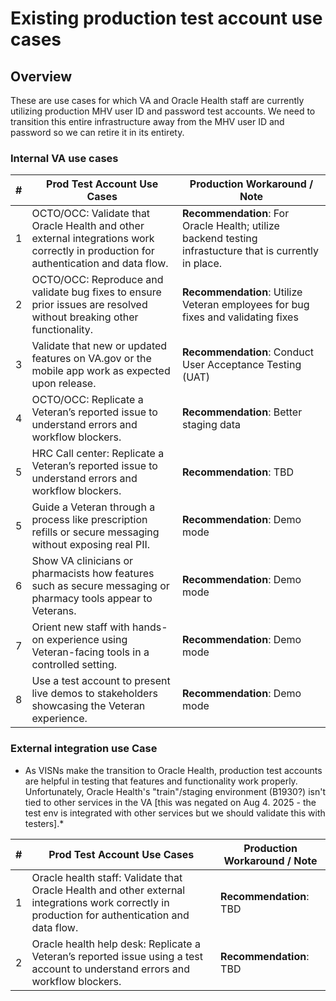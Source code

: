 # Existing production test account use cases

## Overview

These are use cases for which VA and Oracle Health staff are currently utilizing production MHV user ID and password test accounts. We need to transition this entire infrastructure away from the MHV user ID and password so we can retire it in its entirety.

### Internal VA use cases

| # | Prod Test Account Use Cases | Production Workaround / Note|
|--|--|--|
| 1 | OCTO/OCC: Validate that Oracle Health and other external integrations work correctly in production for authentication and data flow. |**Recommendation**: For Oracle Health; utilize backend testing infrastucture that is currently in place. |
| 2 | OCTO/OCC: Reproduce and validate bug fixes to ensure prior issues are resolved without breaking other functionality. | **Recommendation**: Utilize Veteran employees for bug fixes and validating fixes|
| 3 | Validate that new or updated features on VA.gov or the mobile app work as expected upon release.| **Recommendation**: Conduct User Acceptance Testing (UAT)|
| 4 | OCTO/OCC: Replicate a Veteran’s reported issue to understand errors and workflow blockers. | **Recommendation**: Better staging data |
| 5 | HRC Call center: Replicate a Veteran’s reported issue to understand errors and workflow blockers. | **Recommendation**: TBD |
| 5 | Guide a Veteran through a process like prescription refills or secure messaging without exposing real PII. |**Recommendation**: Demo mode|
| 6 | Show VA clinicians or pharmacists how features such as secure messaging or pharmacy tools appear to Veterans.| **Recommendation**: Demo mode|
| 7 | Orient new staff with hands-on experience using Veteran-facing tools in a controlled setting. | **Recommendation**: Demo mode|
| 8 | Use a test account to present live demos to stakeholders showcasing the Veteran experience. | **Recommendation**: Demo mode|


### External integration use Case

* As VISNs make the transition to Oracle Health, production test accounts are helpful in testing that features and functionality work properly. Unfortunately, Oracle Health's "train"/staging environment (B1930?) isn't tied to other services in the VA [this was negated on Aug 4. 2025 - the test env is integrated with other services but we should validate this with testers].*

| # | Prod Test Account Use Cases | Production Workaround / Note|
|--|--|--|
| 1 | Oracle health staff: Validate that Oracle Health and other external integrations work correctly in production for authentication and data flow. |**Recommendation**: TBD|
| 2 | Oracle health help desk: Replicate a Veteran’s reported issue using a test account to understand errors and workflow blockers. | **Recommendation**: TBD|
